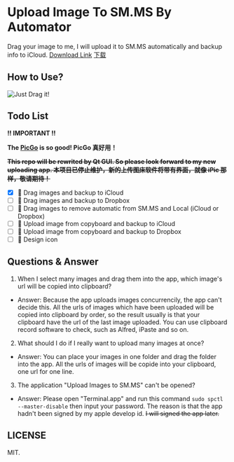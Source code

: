 # Upload Image To SM.MS By Automator

Drag your image to me, I will upload it to SM.MS automatically and backup info to iCloud. [Download Link](https://github.com/acbetter/upload-image-to-smms-by-automator/releases) [下载](https://github.com/acbetter/upload-image-to-smms-by-automator/releases)

## How to Use?

![Just Drag it!](https://i.loli.net/2018/04/23/5addef9892562.gif)

## Todo List

**!! IMPORTANT !!**

**The [PicGo](https://github.com/Molunerfinn/PicGo) is so good! PicGo 真好用！**

~~**This repo will be rewrited by Qt GUI. So please look forward to my new uploading app. 本项目已停止维护，新的上传图床软件将带有界面，就像 iPic 那样，敬请期待！**~~

- [x] 🎉 Drag images and backup to iCloud
- [ ] 🤔 Drag images and backup to Dropbox
- [ ] 🤔 Drag images to remove automatic from SM.MS and Local (iCloud or Dropbox)
- [ ] 🤔 Upload image from copyboard and backup to iCloud
- [ ] 🤔 Upload image from copyboard and backup to Dropbox
- [ ] 🤔 Design icon

## Questions & Answer

1.  When I select many images and drag them into the app, which image's url will be copied into clipboard? 

- Answer: Because the app uploads images concurrencily, the app can't decide this. All the urls of images which have been uploaded will be copied into clipboard by order, so the result usually is that your clipboard have the url of the last image uploaded. You can use clipboard record software to check, such as Alfred, iPaste and so on.
    
    
2.  What should I do if I really want to upload many images at once?

- Answer: You can place your images in one folder and drag the folder into the app. All the urls of images will be copide into your clipboard, one url for one line.

3.  The application "Upload Images to SM.MS" can't be opened?

- Answer: Please open "Terminal.app" and run this command `sudo spctl --master-disable` then input your password. The reason is that the app hadn't been signed by my apple develop id. ~~I will signed the app later.~~

## LICENSE

MIT.
